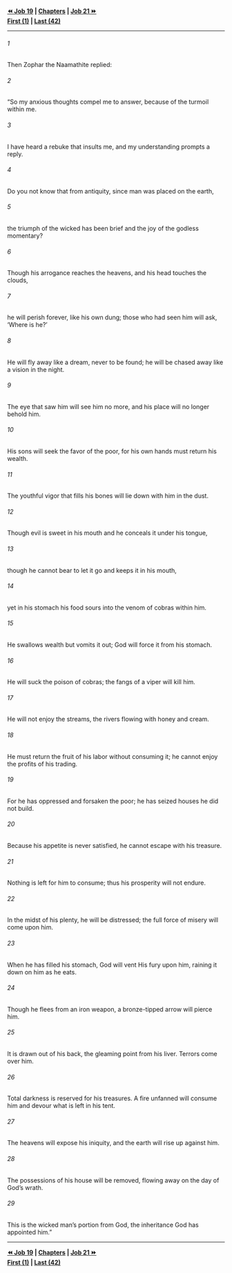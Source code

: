   
**[⏪ Job 19](./Job%2019.md) | [Chapters](./_index.md) | [Job 21 ⏩](./Job%2021.md)**  
**[First (1)](./Job%201.md) | [Last (42)](./Job%2042.md)**  
  
---  
  
###### 1  
Then Zophar the Naamathite replied:  
  
###### 2  
“So my anxious thoughts compel me to answer, because of the turmoil within me.  
  
###### 3  
I have heard a rebuke that insults me, and my understanding prompts a reply.  
  
###### 4  
Do you not know that from antiquity, since man was placed on the earth,  
  
###### 5  
the triumph of the wicked has been brief and the joy of the godless momentary?  
  
###### 6  
Though his arrogance reaches the heavens, and his head touches the clouds,  
  
###### 7  
he will perish forever, like his own dung; those who had seen him will ask, ‘Where is he?’  
  
###### 8  
He will fly away like a dream, never to be found; he will be chased away like a vision in the night.  
  
###### 9  
The eye that saw him will see him no more, and his place will no longer behold him.  
  
###### 10  
His sons will seek the favor of the poor, for his own hands must return his wealth.  
  
###### 11  
The youthful vigor that fills his bones will lie down with him in the dust.  
  
###### 12  
Though evil is sweet in his mouth and he conceals it under his tongue,  
  
###### 13  
though he cannot bear to let it go and keeps it in his mouth,  
  
###### 14  
yet in his stomach his food sours into the venom of cobras within him.  
  
###### 15  
He swallows wealth but vomits it out; God will force it from his stomach.  
  
###### 16  
He will suck the poison of cobras; the fangs of a viper will kill him.  
  
###### 17  
He will not enjoy the streams, the rivers flowing with honey and cream.  
  
###### 18  
He must return the fruit of his labor without consuming it; he cannot enjoy the profits of his trading.  
  
###### 19  
For he has oppressed and forsaken the poor; he has seized houses he did not build.  
  
###### 20  
Because his appetite is never satisfied, he cannot escape with his treasure.  
  
###### 21  
Nothing is left for him to consume; thus his prosperity will not endure.  
  
###### 22  
In the midst of his plenty, he will be distressed; the full force of misery will come upon him.  
  
###### 23  
When he has filled his stomach, God will vent His fury upon him, raining it down on him as he eats.  
  
###### 24  
Though he flees from an iron weapon, a bronze-tipped arrow will pierce him.  
  
###### 25  
It is drawn out of his back, the gleaming point from his liver. Terrors come over him.  
  
###### 26  
Total darkness is reserved for his treasures. A fire unfanned will consume him and devour what is left in his tent.  
  
###### 27  
The heavens will expose his iniquity, and the earth will rise up against him.  
  
###### 28  
The possessions of his house will be removed, flowing away on the day of God’s wrath.  
  
###### 29  
This is the wicked man’s portion from God, the inheritance God has appointed him.”  
  
  
---  
  
**[⏪ Job 19](./Job%2019.md) | [Chapters](./_index.md) | [Job 21 ⏩](./Job%2021.md)**  
**[First (1)](./Job%201.md) | [Last (42)](./Job%2042.md)**  
  

